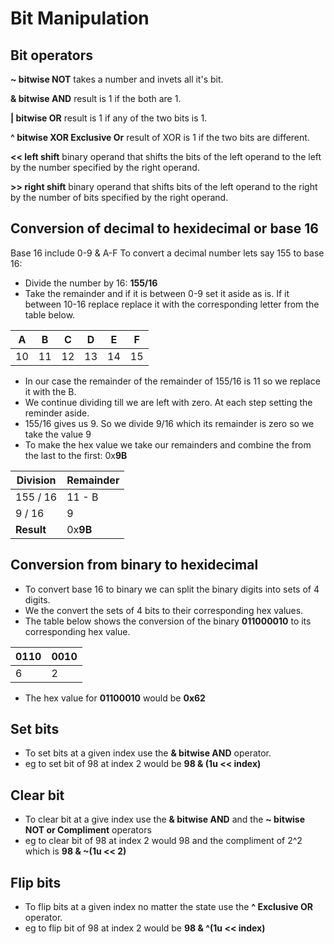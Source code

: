 # Bit Manipulation

## Bit operators


**~ bitwise NOT** takes a number and invets all it's bit.

**& bitwise AND** result is 1 if the both are 1.

**| bitwise OR** result is 1 if any of the two bits is 1.

**^ bitwise XOR Exclusive Or** result of XOR is 1 if the two bits are different.

**<< left shift** binary operand that shifts the bits of the left operand to the left by the number specified by the right operand.

**>> right shift** binary operand that shifts bits of the left operand to the right by the number of bits specified by the right operand.


## Conversion of decimal to hexidecimal or base 16
Base 16 include 0-9 & A-F
To convert a decimal number lets say 155 to base 16: 
* Divide the number by 16: **155/16**
* Take the remainder and if it is between 0-9 set it aside as is. If it between 10-16 replace replace it with the corresponding letter from the table below.

| **A** | **B** | **C** | **D** | **E** | **F** |
|-----|-----|-----|-----|-----|-----|
| 10  | 11  | 12  | 13  | 14  | 15  |

* In our case the remainder of the remainder of 155/16 is 11 so we replace it with the B.
* We continue dividing till we are left with zero. At each step setting the reminder aside.
* 155/16 gives us 9. So we divide 9/16 which its remainder is zero so we take the value 9
* To make the hex value we take our remainders and combine the from the last to the first: 0x**9B**

| **Division** | **Remainder** |
| ---------| ----------|
| 155 / 16 | 11 - B    |
| 9 / 16   | 9         |
| **Result** | 0x**9B** |

## Conversion from binary to hexidecimal
* To convert base 16 to binary we can split the binary digits into sets of 4 digits.
* We the convert the sets of 4 bits to their corresponding hex values.
* The table below shows the conversion of the binary **011000010** to its corresponding hex value.

| **0110** | **0010** |
| ---------| -------- |
|     6    |     2    |

* The hex value for **01100010** would be **0x62**

## Set bits
* To set bits at a given index use the **& bitwise AND** operator.
* eg to set bit of 98 at index 2 would be **98 & (1u << index)**

## Clear bit
* To clear bit at a give index use the **& bitwise AND** and the **~ bitwise NOT or Compliment** operators
* eg to clear bit of 98 at index 2 would 98 and the compliment of 2^2 which is **98 & ~(1u << 2)**

## Flip bits
* To flip bits at a given index no matter the state use the **^ Exclusive OR** operator.
* eg to flip bit of 98 at index 2 would be **98 & ^(1u << index)**

